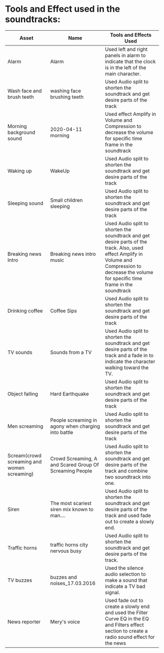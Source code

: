 # Tools and Effect used in the soundtracks:

| Asset  | Name | Tools and Effects Used |
| ------------- | ------------- | ------------- |
| Alarm  |  Alarm | Used left and right panels in alarm to indicate that the clock is in the left of the main character. |
| Wash face and brush teeth  | washing face brushing teeth | Used Audio split to shorten the soundtrack and get desire parts of the track |
| Morning background sound  | 2020-04-11 morning | Used effect Amplify in Volume and Compression to decrease the volume for specific time frame in the soundtrack | 
| Waking up | WakeUp | Used Audio split to shorten the soundtrack and get desire parts of the track | 
| Sleeping sound | Small children sleeping | Used Audio split to shorten the soundtrack and get desire parts of the track |
| Breaking news Intro | Breaking news intro music | Used Audio split to shorten the soundtrack and get desire parts of the track. Also, used effect Amplify in Volume and Compression to decrease the volume for specific time frame in the soundtrack |
| Drinking coffee  | Coffee Sips | Used Audio split to shorten the soundtrack and get desire parts of the track |
| TV sounds  | Sounds from a TV | Used Audio split to shorten the soundtrack and get desire parts of the track and a fade in to indicate the character walking toward the TV.| 
| Object falling  | Hard Earthquake | Used Audio split to shorten the soundtrack and get desire parts of the track |
| Men screaming  | People screaming in agony when charging into battle | Used Audio split to shorten the soundtrack and get desire parts of the track |
| Scream(crowd screaming and women screaming)  | Crowd Screaming, A and Scared Group Of Screaming People | Used Audio split to shorten the soundtrack and get desire parts of the track and combine two soundtrack into one. | 
| Siren  | The most scariest siren mix known to man.... | Used Audio split to shorten the soundtrack and get desire parts of the track and used fade out to create a slowly end. | 
| Traffic horns  | traffic horns city nervous busy | Used Audio split to shorten the soundtrack and get desire parts of the track. |
| TV buzzes  | buzzes and noises_17.03.2016 | Used the silence audio selection to make a sound that indicate a TV bad signal. | 
| News reporter  | Mery's voice | Used fade out to create a slowly end and used the Filter Curve EQ in the EQ and Filters effect section to create a radio sound effect for the news|
